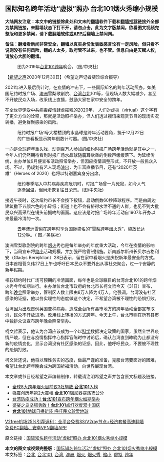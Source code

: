  <h2>国际知名跨年活动“虚拟”照办 台北101烟火秀缩小规模</h2> <p class="notice"><b>大陆网友注意：本文中的链接除此处和文末的<a href="https://github.com/bannedbook/fanqiang" >翻墙</a>软件下载和<a href="https://github.com/killgcd/justmysocks/blob/master/README.md">翻墙推荐</a>链接外全部为禁网链接，未翻墙状态下打不开，请勿点击。此为文字版禁闻，欲看图文视频完整版和更多禁闻，请下载<a href="https://github.com/bannedbook/fanqiang">翻墙软件或APP</a>后翻墙上禁闻网。</p><p>备注：翻墙看新闻非常安全，翻墙以真实身份发表敏感言论有一定风险，但只看不说则没有任何风险，翻的人太多，政府管不过来，也不管。信息自由是天赋人权，请放心大胆的翻墙。</b></p>  <div class="entry"> <figure> <p><figcaption>图为2019年<a href="https://www.bannedbook.org/bnews/tag/%E5%8F%B0%E5%8C%97101/" class="st_tag internal_tag" rel="tag" title="标签 台北101 下的日志">台北101</a><a href="https://www.bannedbook.org/bnews/tag/%E8%B7%A8%E5%B9%B4/" class="st_tag internal_tag" rel="tag" title="标签 跨年 下的日志">跨年</a>晚会。（图/中央社）</figcaption></figure> <p>【<span class='wp_keywordlink_affiliate'><a href="https://www.soundofhope.org" title="希望之声" target="_blank">希望之声</a></span>2020年12月30日】（希望之声记者斐珍综合报导）</p> <p>2021年进入最后倒计时，在疫情的冲击下，一些国际知名的跨年活动照办，如美国纽约时报广场、<a href="https://www.bannedbook.org/bnews/tag/%e6%be%b3%e6%b4%b2/" class="st_tag internal_tag" rel="tag" title="标签 澳洲 下的日志">澳洲</a>雪梨歌剧院、<a href="https://www.bannedbook.org/bnews/tag/%e5%8f%b0%e6%b9%be/" class="st_tag internal_tag" rel="tag" title="标签 台湾 下的日志">台湾</a><a href="https://www.bannedbook.org/bnews/tag/%e5%8f%b0%e5%8c%97/" class="st_tag internal_tag" rel="tag" title="标签 台北 下的日志">台北</a>101等，但现场人数大幅减少，甚至不开放民众入场，改采线上直播，鼓励大家在家中安全的跨年。</p> <p>在全世界饱受中共病毒疫情肆虐摧残的2020年， 人们对<a href="https://www.bannedbook.org/bnews/tag/%E8%99%9A%E6%8B%9F/" class="st_tag internal_tag" rel="tag" title="标签 虚拟 下的日志">虚拟</a>（virtual）这个字有了更全方位的诠释，那就是活动照样举办，但人们透过视讯来观赏节目的现场实况转播，避免群聚感染的风险。</p>  <figure><figcaption>纽约时报广场1号大楼楼顶的水晶球是跨年活动要角，摄于12月22日的广告看板显示跨年倒数计时器。(图/中央社）</figcaption></figure> <p>一向是全球跨年重头戏，动则百万人参加的纽约时报广场跨年活动就是其中之一，今年人们仍然期待看到时报广场水晶球随震耳欲聋的倒数声缓缓落下。为延续传统，主办单位9月便宣布活动照常举办，但因应疫情调整形式，不开放一般民众入场。不过，仍规划有艺人现场<span class='wp_keywordlink_affiliate'><a href="https://zh-cn.shenyunperformingarts.org/" title="演出" target="_blank">演出</a></span>，为丰富直播节目，还有“2020年英雄”（Heroes of 2020）也将以特别嘉宾身分出席。</p> <figure><figcaption>纽约春季陷入中共病毒疾病危机时，时报广场曾一片死寂，如今人气逐渐回温，但尚未恢复往日荣景。（图/中央社)</figcaption></figure> <p>接近午夜时，这次纽约市长不会按下按钮，启动倒数60秒降球程序。而是由周边建筑撒下五颜六色的小碎纸；街道上也不会有挤得水泄不通的人群，也见不到大批民众兴高采烈在镜头前拥吻的画面。这应该是时报广场跨年活动自1907年开办以来最最冷清的一次。</p> <figure><figcaption>去年澳洲雪梨在跨年时享负国际盛名的“雪梨跨年<a href="https://www.bannedbook.org/bnews/tag/%E7%83%9F%E7%81%AB%E7%A7%80/" class="st_tag internal_tag" rel="tag" title="标签 烟火秀 下的日志">烟火秀</a>”，施放长达12分钟。（ 图／美联社）</figcaption></figure> <p>澳洲雪梨歌剧院的跨年<a href="https://www.bannedbook.org/bnews/tag/%E7%83%9F%E7%81%AB/" class="st_tag internal_tag" rel="tag" title="标签 烟火 下的日志">烟火</a>秀也是每年举办的年度重大活动，今年在疫情的影响下，当局宣布将<a href="https://www.bannedbook.org/bnews/tag/%E7%BC%A9%E5%B0%8F/" class="st_tag internal_tag" rel="tag" title="标签 缩小 下的日志">缩小</a>活动规模，并加强严格管制措施。新南威尔斯州长贝尔吉格利安（Gladys Berejiklian）28日表示，留在家中看烟火是庆祝新年最安全的方式。日本首相菅义伟27日上午也呼吁日本民众不要外出从事社交聚会，过一个安静的新年假期。</p>  <p>相较纽约时代广场可预期的冷清画面，每年也是全球瞩目的台湾台北101的跨年烟火秀今年如期举行。主办单位台北市政府的台北市长柯文哲今天（31日）宣布，跨年<span class='wp_keywordlink_affiliate'><a href="https://zh-cn.shenyunperformingarts.org/" title="晚会" target="_blank">晚会</a></span>照常举办，管制区人数上限由8万人降为4万人。他强调，台湾没有社区感染的证据，他以务实理性的态度做这个决定，不希望台湾被不理性的恐惧打败。</p> <p>台湾因为出现首例英国变种病毒，造成全台所有县市地方的跨年活动全部宣布取消，民众不开放进场，改用线上转播的方式跨年。今天上午，台北市则在所有县市中独排众议宣布跨年晚会照常举办。</p> <p>柯文哲表示，他认为台湾应该成为一个以<span class='wp_keywordlink'><a href="https://www.bannedbook.org/forum11/topic309.html" title="禁片：“科学”的棍子" target="_blank">科学</a></span>数据决定政策的国家，虽然全世界疫情严峻，但在与疫情指挥中心指挥官陈时中讨论后，确认台湾直到昨晚为止都没有新的疫情变化，显示台湾没有社区感染的证据。因此，他呼吁民众，不要被不理性的恐惧打败。</p>  <p>柯文哲还说，他将以理性务实的态度，做最严谨的准备，克服台湾要面对的困难，希望让台北跨年晚会成为跨国祈福活动，向世界展现台湾。</p> <p>本文章或节目经希望之声编辑制作，转载请注明希望之声并包含原文标题及链接。</p> <ul class='op-related-articles' title='相关阅读'> <li><a href='https://www.bannedbook.org/bnews/taiwannews/20201217/1449259.html' target='_blank'>全球8大跨年烟火目前仅3处施放 <b>台北101</b>入榜</a></li> <li><a href='https://www.bannedbook.org/bnews/taiwannews/20201211/1445782.html' target='_blank'>强震创历年第2大震幅 <b>台北101</b>阻尼器摆荡15公分</a></li> <li><a href='https://www.bannedbook.org/bnews/taiwannews/20201024/1419462.html' target='_blank'>台湾防疫成功！<b>台北101</b>宣布跨年烟火如期举办</a></li> <li><a href='https://www.bannedbook.org/bnews/taiwannews/20201010/1411334.html' target='_blank'>婆娑之岛坚韧勇敢！<b>台北101</b>点灯欢度双十国庆</a></li> <li><a href='https://www.bannedbook.org/bnews/worldnews/20200423/1317581.html' target='_blank'><b>台北101</b>地球日换新装 呼吁民众珍爱地球</a></li> </ul> <p class="texttj"> <a href="https://github.com/bannedbook/fanqiang/wiki/V2ray%E6%9C%BA%E5%9C%BA" target="_blank">V2free机场25%引荐返利：全平台免费SS/V2ray节点+经济套餐高速翻墙</a><br/> <a href="https://github.com/bannedbook/fanqiang/wiki/%E7%A6%81%E9%97%BB%E7%BD%91%E5%AE%89%E5%8D%93%E7%BF%BB%E5%A2%99%E6%96%B0%E9%97%BBAPP" target="_blank">免费PC翻墙、安卓VPN翻墙APP</a></p><p>原文链接：<a class="src_link"  href="https://www.soundofhope.org/post/458996" target="_blank">国际知名跨年活动“虚拟”照办 台北101烟火秀缩小规模</a></p> <a name='sharetosocial'></a>       <div><b>本文的图文或视频完整版</b>：<a href='https://www.bannedbook.org/bnews/comments/20201231/1458449.html'>国际知名跨年活动“虚拟”照办 台北101烟火秀缩小规模</a></div>  </div><!--END ENTRY--> <div class="postfooter"> <div>本文标签：<a href="https://www.bannedbook.org/bnews/tag/%e5%8f%b0%e5%8c%97/" rel="tag">台北</a>, <a href="https://www.bannedbook.org/bnews/tag/%E5%8F%B0%E5%8C%97101/" rel="tag">台北101</a>, <a href="https://www.bannedbook.org/bnews/tag/%e5%8f%b0%e6%b9%be/" rel="tag">台湾</a>, <a href="https://www.bannedbook.org/bnews/tag/%e6%be%b3%e6%b4%b2/" rel="tag">澳洲</a>, <a href="https://www.bannedbook.org/bnews/tag/%E7%83%9F%E7%81%AB/" rel="tag">烟火</a>, <a href="https://www.bannedbook.org/bnews/tag/%E7%83%9F%E7%81%AB%E7%A7%80/" rel="tag">烟火秀</a>, <a href="https://www.bannedbook.org/bnews/tag/%E7%BC%A9%E5%B0%8F/" rel="tag">缩小</a>, <a href="https://www.bannedbook.org/bnews/tag/%E8%99%9A%E6%8B%9F/" rel="tag">虚拟</a>, <a href="https://www.bannedbook.org/bnews/tag/%E8%B7%A8%E5%B9%B4/" rel="tag">跨年</a></div>  </div><!--END POSTFOOTER--> 